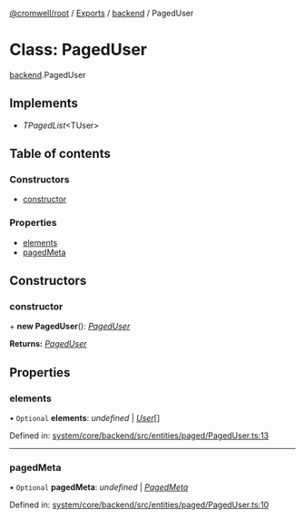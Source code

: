 [@cromwell/root](../README.md) / [Exports](../modules.md) / [backend](../modules/backend.md) / PagedUser

# Class: PagedUser

[backend](../modules/backend.md).PagedUser

## Implements

* *TPagedList*<TUser\>

## Table of contents

### Constructors

- [constructor](backend.pageduser.md#constructor)

### Properties

- [elements](backend.pageduser.md#elements)
- [pagedMeta](backend.pageduser.md#pagedmeta)

## Constructors

### constructor

\+ **new PagedUser**(): [*PagedUser*](backend.pageduser.md)

**Returns:** [*PagedUser*](backend.pageduser.md)

## Properties

### elements

• `Optional` **elements**: *undefined* \| [*User*](backend.user.md)[]

Defined in: [system/core/backend/src/entities/paged/PagedUser.ts:13](https://github.com/CromwellCMS/Cromwell/blob/ccdbdd0/system/core/backend/src/entities/paged/PagedUser.ts#L13)

___

### pagedMeta

• `Optional` **pagedMeta**: *undefined* \| [*PagedMeta*](backend.pagedmeta.md)

Defined in: [system/core/backend/src/entities/paged/PagedUser.ts:10](https://github.com/CromwellCMS/Cromwell/blob/ccdbdd0/system/core/backend/src/entities/paged/PagedUser.ts#L10)
